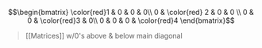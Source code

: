 $$\begin{bmatrix} 
\color{red}1 & 0 & 0 & 0\\
0 & \color{red} 2 & 0 & 0 \\
0 & 0 & \color{red}3 & 0\\
0 & 0 & 0 & \color{red}4
\end{bmatrix}$$
>[[Matrices]] w/0's above & below main diagonal